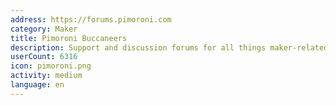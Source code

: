 ```yaml
---
address: https://forums.pimoroni.com
category: Maker
title: Pimoroni Buccaneers
description: Support and discussion forums for all things maker-related
userCount: 6316
icon: pimoroni.png
activity: medium
language: en
---
```

